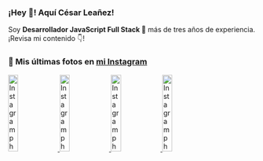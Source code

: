 <h3>¡Hey 👋! Aquí César Leañez!</h3>

<p>Soy <strong>Desarrollador JavaScript Full Stack 🚀</strong> más de tres años de experiencia.<br />¡Revisa mi contenido 👇!</p>

### 📸 Mis últimas fotos en [mi Instagram](https://instagram.com/cele)


<a href='https://instagram.com/p/C-FxtqCMb5L' target='_blank'>
  <img width='20%' src='https://scontent-lhr6-2.cdninstagram.com/v/t51.29350-15/453564940_2193561250996428_5263815856920052200_n.jpg?stp=dst-jpg_e15&_nc_ht=scontent-lhr6-2.cdninstagram.com&_nc_cat=100&_nc_ohc=fz9lnQTpAUEQ7kNvgE2FbCV&edm=APU89FABAAAA&ccb=7-5&oh=00_AYDHxP3Egk-tW9W2sM1A2UuwPWM7tZfWWks53ajrTasTUg&oe=66C48103&_nc_sid=bc0c2c' alt='Instagram photo' />
</a>
<a href='https://instagram.com/p/C1UpuSGLQiG' target='_blank'>
  <img width='20%' src='https://scontent-lhr8-2.cdninstagram.com/v/t51.29350-15/412513918_1325803934584302_4400498733289087214_n.jpg?stp=dst-jpg_e15&_nc_ht=scontent-lhr8-2.cdninstagram.com&_nc_cat=106&_nc_ohc=q1kBNbQ0YP4Q7kNvgEIyQ91&edm=APU89FABAAAA&ccb=7-5&oh=00_AYBN1j7Rm1_rceWGFGMriEiPR7D5T7KCutQnlYl9KY2FMQ&oe=66C4871D&_nc_sid=bc0c2c' alt='Instagram photo' />
</a>
<a href='https://instagram.com/p/CzMY3lzxgmx' target='_blank'>
  <img width='20%' src='https://scontent-lhr6-1.cdninstagram.com/v/t51.29350-15/398916226_819142863293745_2426123683154743297_n.webp?stp=dst-jpg_e35&_nc_ht=scontent-lhr6-1.cdninstagram.com&_nc_cat=109&_nc_ohc=Z3DkPTZ1BpMQ7kNvgG75SBb&edm=APU89FABAAAA&ccb=7-5&oh=00_AYBw_0hJmf-j1mD0HFZq88KTAzQUjYucBDrNG-cXKI_fHg&oe=66C4860C&_nc_sid=bc0c2c' alt='Instagram photo' />
</a>
<a href='https://instagram.com/p/CygbQv4uqxM' target='_blank'>
  <img width='20%' src='https://scontent-lhr6-1.cdninstagram.com/v/t51.29350-15/391525959_236593062741789_5868561716480810596_n.webp?stp=dst-jpg_e35&_nc_ht=scontent-lhr6-1.cdninstagram.com&_nc_cat=109&_nc_ohc=zzk7_vfTlDQQ7kNvgG-6Ri4&edm=APU89FABAAAA&ccb=7-5&oh=00_AYCxMWwmaPdMuF6HDUprsP9ml9_Hzat-YOz7VtfwepQgFg&oe=66C48C48&_nc_sid=bc0c2c' alt='Instagram photo' />
</a>
